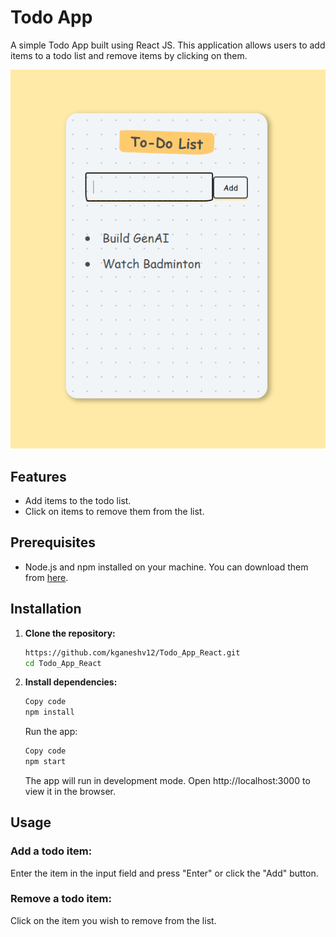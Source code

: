 # Todo App

A simple Todo App built using React JS. This application allows users to add items to a todo list and remove items by clicking on them.

![Sample Image](screenshot.png)

## Features

- Add items to the todo list.
- Click on items to remove them from the list.

## Prerequisites

- Node.js and npm installed on your machine. You can download them from [here](https://nodejs.org/).

## Installation

1. **Clone the repository:**

   ```bash
   https://github.com/kganeshv12/Todo_App_React.git
   cd Todo_App_React
   ```
2. **Install dependencies:**

   ```bash
   Copy code
   npm install
   ```
   Run the app:
   
   ```bash
   Copy code
   npm start
   ```
   The app will run in development mode. Open http://localhost:3000 to view it in the browser.

  ## Usage
  ### Add a todo item:
  
  Enter the item in the input field and press "Enter" or click the "Add" button.
  
  ### Remove a todo item:
  
  Click on the item you wish to remove from the list.
